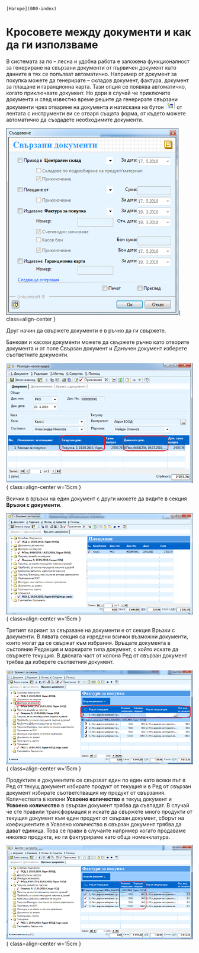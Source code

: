 ```{only} html
[Нагоре](000-index)
```

# Кросовете между документи и как да ги използваме

В системата за по – лесна и удобна работа е заложена функционалност за
генериране на свързани документи от първичен документ като данните в
тях се попълват автоматично. Например от документ за покупка можете да
генерирате – складов документ, фактура, документ за плащане и
гаранционна карта. Тази опция се появява автоматично, когато
приключвате документ. Но дори в случай че приключите документа и след
известно време решите да генерирате свързани документи чрез отваряне
на документа и натискана на бутон ![](903-image66.png) от
лентата с инструменти ви се отваря същата форма, от където можете
автоматично да създадете необходимите документи.

![](904-image67.png){ class=align-center }

Друг начин да свържете документи е в ръчно да ги свържете.

Банкови и касови документи можете да свържете ръчно като отворите
документа и от поле Свързан документ и Данъчен документ изберете
съответните документи.

![](905-image68.png){ class=align-center w=15cm }

Всички в връзки на един документ с други можете да видите в секция
**Връзки с документи**.

![](906-image69.png){ class=align-center w=15cm }

Третият вариант за свързване на документи е от секция Връзки с
документи. В лявата секция са изредени всички възможни
документи, които могат да се свържат към избрания. Връщате
документа в състояние Редакция и маркирате типа документ, с който
искате да свържете текущия. В дясната част от колона Ред от свързан
документ трябва да изберете съответния документ.

![](907-image70.png){ class=align-center w=15cm }

Продуктите в документите се свързват един по един като всеки път в Ред
от текущ документ избирате продукт от текущия и в Ред от свързан
документ избирате съответстващия му продукт от свързания.
Количествата в колони **Усвоено количество** в текущ документ и
**Усвоено количество** в свързан документ трябва да съвпадат. В случай
че сте правили трансформация и искате да свържете много продукти от
текущия документ към един продукт от свързан документ, сборът на
коефициентите в Усвоено количество в свързан документ трябва да
дават единица. Това се прави в случаите например когато продаваме
няколко продукта, но ги фактурираме като обща номенклатура.

![](908-image71.png){ class=align-center w=15cm }
